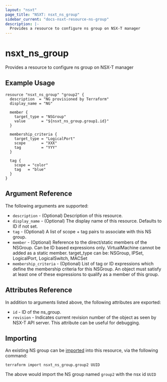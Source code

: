 ```yaml
---
layout: "nsxt"
page_title: "NSXT: nsxt_ns_group"
sidebar_current: "docs-nsxt-resource-ns-group"
description: |-
  Provides a resource to configure ns group on NSX-T manager
---
```


# nsxt_ns_group

Provides a resource to configure ns group on NSX-T manager

## Example Usage

```hcl
resource "nsxt_ns_group" "group2" {
  description  = "NG provisioned by Terraform"
  display_name = "NG"

  member {
    target_type = "NSGroup"
    value       = "${nsxt_ns_group.group1.id}"
  }

  membership_criteria {
    target_type = "LogicalPort"
    scope       = "XXX"
    tag         = "YYY"
  }

  tag {
    scope = "color"
    tag   = "blue"
  }
}
```

## Argument Reference

The following arguments are supported:

* `description` - (Optional) Description of this resource.
* `display_name` - (Optional) The display name of this resource. Defaults to ID if not set.
* `tag` - (Optional) A list of scope + tag pairs to associate with this NS group.
* `member` - (Optional) Reference to the direct/static members of the NSGroup. Can be ID based expressions only. VirtualMachine cannot be added as a static member. target_type can be: NSGroup, IPSet, LogicalPort, LogicalSwitch, MACSet
* `membership_criteria` - (Optional) List of tag or ID expressions which define the membership criteria for this NSGroup. An object must satisfy at least one of these expressions to qualify as a member of this group.


## Attributes Reference

In addition to arguments listed above, the following attributes are exported:

* `id` - ID of the ns_group.
* `revision` - Indicates current revision number of the object as seen by NSX-T API server. This attribute can be useful for debugging.

## Importing

An existing NS group can be [imported][docs-import] into this resource, via the following command:

[docs-import]: /docs/import/index.html

```
terraform import nsxt_ns_group.group2 UUID
```

The above would import the NS group named `group2` with the nsx id `UUID`

